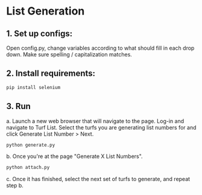 # List Generation

## 1. Set up configs:
Open config.py, change variables according to what should fill in each drop down. Make sure spelling / capitalization matches. 

## 2. Install requirements: 
```python
pip install selenium
```

## 3. Run
a. Launch a new web browser that will navigate to the page. Log-in and navigate to Turf List. Select the turfs you are generating list numbers for and click Generate List Number > Next. 
```python
python generate.py
```

b. Once you're at the page "Generate X List Numbers". 
```python
python attach.py
```
c. Once it has finished, select the next set of turfs to generate, and repeat step b. 
